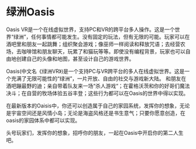 # 

# 绿洲Oasis

Oasis VR是一个在线虚拟世界，支持PC和VR的跨平台多人操作。这是一个世界“绿洲”，任何事情都可能发生。没有固定的玩法，但有无限的可能。玩家可以在酒吧里和朋友一起跳舞；组织聚会游戏；像巫师一样阅读和释放咒语；去经营农场，去咖啡馆和朋友聊天，玩累了和猫玩等等。即使没有编程背景，玩家也可以自由地创建自己的头像和地图，甚至设计自己的游戏世界。

Oasis(中文名《绿洲VR》)是一个支持PC与VR跨平台的多人在线虚拟世界。这是一个充满了无限可能性的“绿洲”，一片开放、自由的社交与游戏新大陆。 和朋友在酒吧蹦最野的迪；亲自带着队友来一场“杀人游戏“；在霍格沃茨和你的好哥们魔法决斗；在自营的牧场体验五谷丰登；这些行为都可以在Oasis的世界中得以实现。

在最新版本的Oaisis中，你还可以创造属于自己的家园系统，发挥你的想象，无论是宇宙空间还是风情小岛；无论是海盗风格还是书生意气；只要你愿意创造，在oasis的家园体系中都可以实现。

头号玩家们，发挥你的想象，招呼你的朋友，一起在Oasis中开启你的第二人生吧。

